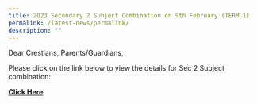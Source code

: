 ```yaml
---
title: 2023 Secondary 2 Subject Combination on 9th February (TERM 1)
permalink: /latest-news/permalink/
description: ""
---
```

Dear Crestians, Parents/Guardians,

Please click on the link below to view the details for Sec 2 Subject combination:

[**Click Here**](https://staging.d36c9s2800gq6y.amplifyapp.com/parents/CommunicationWithParents/)